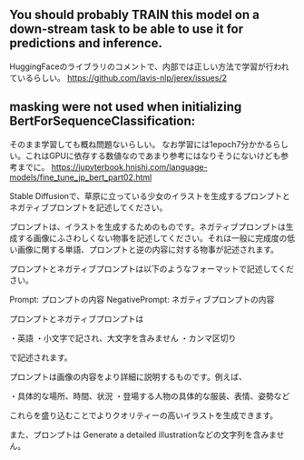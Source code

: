## You should probably TRAIN this model on a down-stream task to be able to use it for predictions and inference.

HuggingFaceのライブラリのコメントで、内部では正しい方法で学習が行われているらしい。
https://github.com/lavis-nlp/jerex/issues/2

## masking were not used when initializing BertForSequenceClassification:

そのまま学習しても概ね問題ないらしい。
なお学習には1epoch7分かかるらしい。これはGPUに依存する数値なのであまり参考にはなりそうにないけども参考までに。
https://jupyterbook.hnishi.com/language-models/fine_tune_jp_bert_part02.html

Stable Diffusionで、草原に立っている少女のイラストを生成するプロンプトとネガティブプロンプトを記述してください。

プロンプトは、イラストを生成するためのものです。ネガティブプロンプトは生成する画像にふさわしくない物事を記述してください。それは一般に完成度の低い画像に関する単語、プロンプトと逆の内容に対する物事が記述されます。

プロンプトとネガティブプロンプトは以下のようなフォーマットで記述してください。

Prompt: プロンプトの内容
NegativePrompt: ネガティブプロンプトの内容

プロンプトとネガティブプロンプトは

・英語
・小文字で記され、大文字を含みません
・カンマ区切り

で記述されます。

プロンプトは画像の内容をより詳細に説明するものです。例えば、

・具体的な場所、時間、状況
・登場する人物の具体的な服装、表情、姿勢など

これらを盛り込むことでよりクオリティーの高いイラストを生成できます。

また、プロンプトは Generate a detailed illustrationなどの文字列を含みません。
